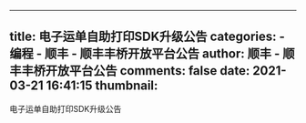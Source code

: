 
---
title: 电子运单自助打印SDK升级公告
categories: 
    - 编程
    - 顺丰 - 顺丰丰桥开放平台公告
author: 顺丰 - 顺丰丰桥开放平台公告
comments: false
date: 2021-03-21 16:41:15
thumbnail: 
---

<div>   
电子运单自助打印SDK升级公告  
</div>
            